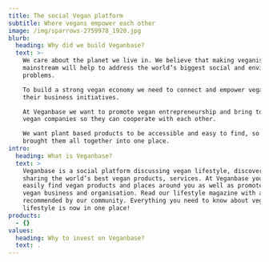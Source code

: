 ```yaml
---
title: The social Vegan platform
subtitle: Where vegans empower each other
image: /img/sparrows-2759978_1920.jpg
blurb:
  heading: Why did we build Veganbase?
  text: >-
    We care about the planet we live in. We believe that making veganism
    mainstream will help to address the world’s biggest social and environmental
    problems.

    To build a strong vegan economy we need to connect and empower vegans in
    their business initiatives.

    At Veganbase we want to promote vegan entrepreneurship and bring together
    vegan companies so they can cooperate with each other.

    We want plant based products to be accessible and easy to find, so we
    brought them all together into one place. 
intro:
  heading: What is Veganbase?
  text: >
    Veganbase is a social platform discussing vegan lifestyle, discovering and
    sharing the world’s best vegan products, services. At Veganbase you can
    easily find vegan products and places around you as well as promote your
    vegan business and organisation. Read our lifestyle magazine with articles
    recommended by our community. Everything you need to know about vegan
    lifestyle is now in one place!
products:
  - {}
values:
  heading: Why to invest on Veganbase?
  text: .
---
```


